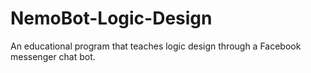 # NemoBot-Logic-Design
An educational program that teaches logic design through a Facebook messenger chat bot.
